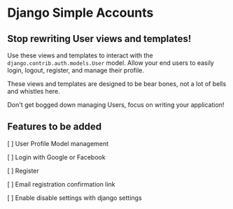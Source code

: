 # Django Simple Accounts

## Stop rewriting User views and templates!

Use these views and templates to interact with the `django.contrib.auth.models.User` model. Allow your end users to easily login, logout, register, and manage their profile.

These views and templates are designed to be bear bones, not a lot of bells and whistles here.

Don't get bogged down managing Users, focus on writing your application!

## Features to be added

[ ] User Profile Model management

[ ] Login with Google or Facebook

[ ] Register

[ ] Email registration confirmation link

[ ] Enable disable settings with django settings

